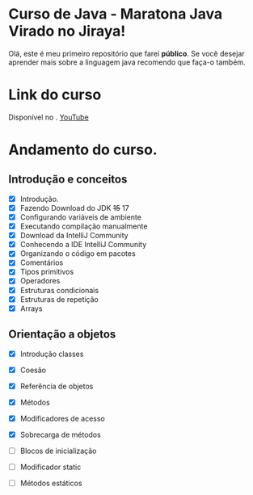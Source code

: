 # Curso de Java - Maratona Java Virado no Jiraya!

Olá, este é meu primeiro repositório que farei **público**. Se você desejar aprender mais sobre a linguagem java recomendo que faça-o também.


# Link do curso

Disponível no . [YouTube](https://www.youtube.com/playlist?list=PL62G310vn6nFIsOCC0H-C2infYgwm8SWW)

# Andamento do curso.

##  Introdução e conceitos

- [x]  Introdução.
- [x] Fazendo Download do JDK ~~15~~ 17
- [x] Configurando variáveis de ambiente
- [x] Executando compilação manualmente
- [x] Download da IntelliJ Community
- [x] Conhecendo a IDE IntelliJ Community
- [x] Organizando o código em pacotes
- [x] Comentários 
- [x] Tipos primitivos
- [x] Operadores
- [x] Estruturas condicionais
- [x] Estruturas de repetição
- [x] Arrays
##  Orientação a objetos
- [x] Introdução classes
- [x] Coesão
- [x] Referência de objetos
- [x] Métodos
- [x] Modificadores de acesso
- [x] Sobrecarga de métodos
- [ ] Blocos de inicialização
- [ ] Modificador static
- [ ] Métodos estáticos

